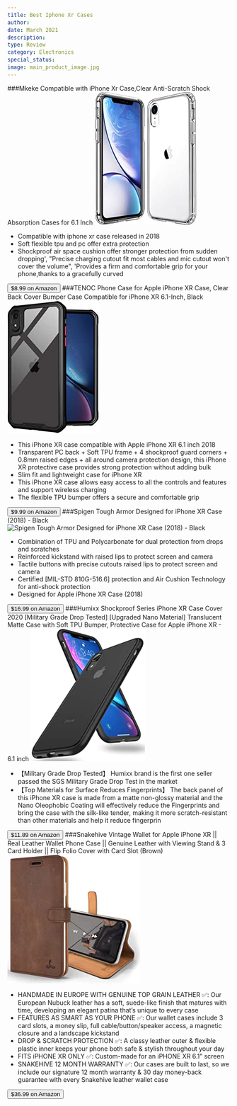 ```yaml
---
title: Best Iphone Xr Cases
author: 
date: March 2021
description: 
type: Review
category: Electronics
special_status: 
image: main_product_image.jpg
---
```

###Mkeke Compatible with iPhone Xr Case,Clear Anti-Scratch Shock Absorption Cases for 6.1 Inch
![Mkeke Compatible with iPhone Xr Case,Clear Anti-Scratch Shock Absorption Cases for 6.1 Inch](./MkekeComp.jpeg)
- Compatible with iphone xr case released in 2018
- Soft flexible tpu and pc offer extra protection
- Shockproof air space cushion offer stronger protection from sudden dropping', "Precise charging cutout fit most cables and mic cutout won't cover the volume", 'Provides a firm and comfortable grip for your phone,thanks to a gracefully curved

[<button class="button">$8.99 on Amazon</button>](https://www.amazon.com/gp/slredirect/picassoRedirect.html/ref=pa_sp_atf_aps_sr_pg1_1?ie=UTF8&adId=A0739170GTW4SYCKY8HC&url=%2FCompatible-iPhone-Clear-Anti-Scratch-Absorption%2Fdp%2FB07HRJL27Z%2Fref%3Dsr_1_1_sspa%3Fdchild%3D1%26keywords%3Diphone%2Bxr%2Bcases%26qid%3D1614636097%26sr%3D8-1-spons%26psc%3D1%26smid%3DA36MCMZ9LZTDGA&qualifier=1614636097&id=5693236662915883&widgetName=sp_atf)
###TENOC Phone Case for Apple iPhone XR Case, Clear Back Cover Bumper Case Compatible for iPhone XR 6.1-Inch, Black
![TENOC Phone Case for Apple iPhone XR Case, Clear Back Cover Bumper Case Compatible for iPhone XR 6.1-Inch, Black](./TENOCPhon.jpeg)
- This iPhone XR case compatible with Apple iPhone XR 6.1 inch 2018
- Transparent PC back + Soft TPU frame + 4 shockproof guard corners + 0.8mm raised edges + all around camera protection design, this iPhone XR protective case provides strong protection without adding bulk
- Slim fit and lightweight case for iPhone XR
- This iPhone XR case allows easy access to all the controls and features and support wireless charging
- The flexible TPU bumper offers a secure and comfortable grip

[<button class="button">$9.99 on Amazon</button>](https://www.amazon.com/gp/slredirect/picassoRedirect.html/ref=pa_sp_atf_aps_sr_pg1_1?ie=UTF8&adId=A05764232R2NYT9II7A0J&url=%2FTENOC-iPhone-Bumper-Compatible-6-1-Inch%2Fdp%2FB08HLXY6JR%2Fref%3Dsr_1_2_sspa%3Fdchild%3D1%26keywords%3Diphone%2Bxr%2Bcases%26qid%3D1614636097%26sr%3D8-2-spons%26psc%3D1&qualifier=1614636097&id=5693236662915883&widgetName=sp_atf)
###Spigen Tough Armor Designed for iPhone XR Case (2018) - Black
![Spigen Tough Armor Designed for iPhone XR Case (2018) - Black](https://images-na.ssl-images-amazon.com/images/I/51tEeLzHDhL.__AC_SX300_SY300_QL70_ML2_.jpg)
- Combination of TPU and Polycarbonate for dual protection from drops and scratches
- Reinforced kickstand with raised lips to protect screen and camera
- Tactile buttons with precise cutouts raised lips to protect screen and camera
- Certified [MIL-STD 810G-516.6] protection and Air Cushion Technology for anti-shock protection
- Designed for Apple iPhone XR Case (2018)

[<button class="button">$16.99 on Amazon</button>](https://www.amazon.com/Spigen-Tough-Armor-Designed-iPhone/dp/B07GJKQC4R/ref=sr_1_4?dchild=1&keywords=iphone+xr+cases&qid=1614636097&sr=8-4)
###Humixx Shockproof Series iPhone XR Case Cover 2020 [Military Grade Drop Tested] [Upgraded Nano Material] Translucent Matte Case with Soft TPU Bumper, Protective Case for Apple iPhone XR - 6.1 inch
![Humixx Shockproof Series iPhone XR Case Cover 2020 [Military Grade Drop Tested] [Upgraded Nano Material] Translucent Matte Case with Soft TPU Bumper, Protective Case for Apple iPhone XR - 6.1 inch](./HumixxSho.jpeg)
- 【Military Grade Drop Tested】 Humixx brand is the first one seller passed the SGS Military Grade Drop Test in the market
- 【Top Materials for Surface Reduces Fingerprints】 The back panel of this iPhone XR case is made from a matte non-glossy material and the Nano Oleophobic Coating will effectively reduce the Fingerprints and bring the case with the silk-like tender, making it more scratch-resistant than other materials and help it reduce fingerprin

[<button class="button">$11.89 on Amazon</button>](https://www.amazon.com/Humixx-Shockproof-iPhone-XR-Translucent/dp/B07M5TN9RX/ref=sr_1_5?dchild=1&keywords=iphone+xr+cases&qid=1614636097&sr=8-5)
###Snakehive Vintage Wallet for Apple iPhone XR || Real Leather Wallet Phone Case || Genuine Leather with Viewing Stand & 3 Card Holder || Flip Folio Cover with Card Slot (Brown)
![Snakehive Vintage Wallet for Apple iPhone XR || Real Leather Wallet Phone Case || Genuine Leather with Viewing Stand & 3 Card Holder || Flip Folio Cover with Card Slot (Brown)](./Snakehive.jpeg)
- HANDMADE IN EUROPE WITH GENUINE TOP GRAIN LEATHER ✅: Our European Nubuck leather has a soft, suede-like finish that matures with time, developing an elegant patina that’s unique to every case
- FEATURES AS SMART AS YOUR PHONE ✅: Our wallet cases include 3 card slots, a money slip, full cable/button/speaker access, a magnetic closure and a landscape kickstand
- DROP & SCRATCH PROTECTION ✅: A classy leather outer & flexible plastic inner keeps your phone both safe & stylish throughout your day
- FITS iPHONE XR ONLY ✅: Custom-made for an iPHONE XR 6.1” screen
- SNAKEHIVE 12 MONTH WARRANTY ✅: Our cases are built to last, so we include our signature 12 month warranty & 30 day money-back guarantee with every Snakehive leather wallet case

[<button class="button">$36.99 on Amazon</button>](https://www.amazon.com/iPhone-XR-Genuine-Leather-Handmade/dp/B07HG2FPXB/ref=sxin_9?ascsubtag=amzn1.osa.6fb94a38-88af-46a9-9429-568b69663c68.ATVPDKIKX0DER.en_US&creativeASIN=B07HG2FPXB&cv_ct_cx=iphone+xr+cases&cv_ct_id=amzn1.osa.6fb94a38-88af-46a9-9429-568b69663c68.ATVPDKIKX0DER.en_US&cv_ct_pg=search&cv_ct_we=asin&cv_ct_wn=osp-single-source-earns-comm&dchild=1&keywords=iphone+xr+cases&linkCode=oas&pd_rd_i=B07HG2FPXB&pd_rd_r=f3ca3656-eb40-471a-9e80-ae0b36e9ddc4&pd_rd_w=ZLMwC&pd_rd_wg=0BzVr&pf_rd_p=35b32c02-1b41-4e49-9b89-0297af2446e1&pf_rd_r=9D1NTNBW1A3FD1HCSSYY&qid=1614636097&sr=1-1-64f3a41a-73ca-403a-923c-8152c45485fe&tag=plonsite20-20)
